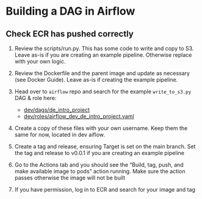 # Building a DAG in Airflow #

## Check ECR has pushed correctly ##

1. Review the scripts/run.py. This has some code to write and copy to S3. Leave as-is if you are creating an example pipeline. Otherwise replace with your own logic.

2. Review the Dockerfile and the parent image and update as necessary (see Docker Guide). Leave as-is if creating the example pipeline.

3. Head over to `airflow` repo and search for the example `write_to_s3.py` DAG & role  here:
   - [dev/dags/de_intro_project](https://github.com/moj-analytical-services/airflow/tree/main/environments/dev/dags/de_intro_project)
   - [dev/roles/airflow_dev_de_intro_project.yaml](https://github.com/moj-analytical-services/airflow/blob/main/environments/dev/roles/airflow_dev_de_intro_project.yaml)

4. Create a copy of these files with your own username. Keep them the same for now, located in dev aiflow.

5. Create a tag and release, ensuring Target is set on the main branch. Set the tag and release to v0.0.1 if you are creating an example pipeline

6. Go to the Actions tab and you should see the “Build, tag, push, and make available image to pods” action running. Make sure the action passes otherwise the image will not be built

7. If you have permission, log in to ECR and search for your image and tag
